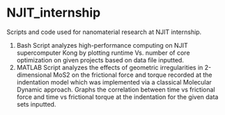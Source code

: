 # NJIT_internship

Scripts and code used for nanomaterial research at NJIT internship.

1) Bash Script analyzes high-performance computing on NJIT supercomputer Kong by plotting runtime Vs. number of core optimization on given projects based on data file inputted.
2) MATLAB Script analyzes the effects of geometric irregularities in 2-dimensional MoS2 on the frictional force and torque recorded at the indentation model which was implemented via a classical Molecular Dynamic approach. Graphs the correlation between time vs frictional force and time vs frictional torque at the indentation for the given data sets inputted.
